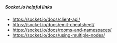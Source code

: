 ##### Socket.io helpful links
- https://socket.io/docs/client-api/
- https://socket.io/docs/emit-cheatsheet/
- https://socket.io/docs/rooms-and-namespaces/
- https://socket.io/docs/using-multiple-nodes/